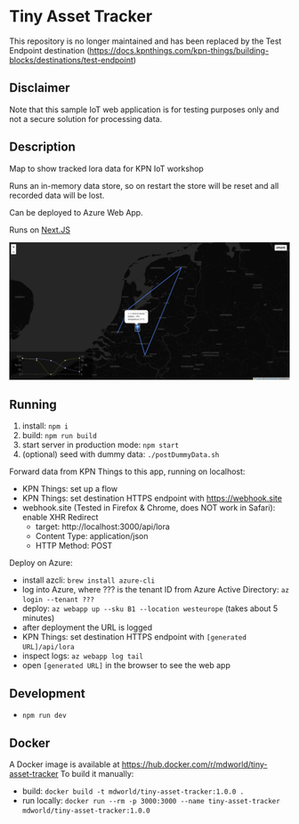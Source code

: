 # Tiny Asset Tracker

This repository is no longer maintained and has been replaced by the Test Endpoint destination (https://docs.kpnthings.com/kpn-things/building-blocks/destinations/test-endpoint)

## Disclaimer

Note that this sample IoT web application is for testing purposes only and not a secure solution for processing data.

## Description

Map to show tracked lora data for KPN IoT workshop

Runs an in-memory data store, so on restart the store will be reset and all recorded data will be lost.

Can be deployed to Azure Web App.

Runs on [Next.JS](https://nextjs.org)

![screenshot](screenshot.png)

## Running

1. install: `npm i`
2. build: `npm run build`
3. start server in production mode: `npm start`
4. (optional) seed with dummy data: `./postDummyData.sh`

Forward data from KPN Things to this app, running on localhost:

- KPN Things: set up a flow
- KPN Things: set destination HTTPS endpoint with https://webhook.site
- webhook.site (Tested in Firefox & Chrome, does NOT work in Safari): enable XHR Redirect
  - target: http://localhost:3000/api/lora
  - Content Type: application/json
  - HTTP Method: POST

Deploy on Azure:

- install azcli: `brew install azure-cli`
- log into Azure, where ??? is the tenant ID from Azure Active Directory: `az login --tenant ???`
- deploy: `az webapp up --sku B1 --location westeurope` (takes about 5 minutes)
- after deployment the URL is logged
- KPN Things: set destination HTTPS endpoint with `[generated URL]/api/lora`
- inspect logs: `az webapp log tail`
- open `[generated URL]` in the browser to see the web app

## Development

- `npm run dev`

## Docker

A Docker image is available at https://hub.docker.com/r/mdworld/tiny-asset-tracker 
To build it manually:

- build: `docker build -t mdworld/tiny-asset-tracker:1.0.0 .`
- run locally: `docker run --rm -p 3000:3000 --name tiny-asset-tracker mdworld/tiny-asset-tracker:1.0.0`
